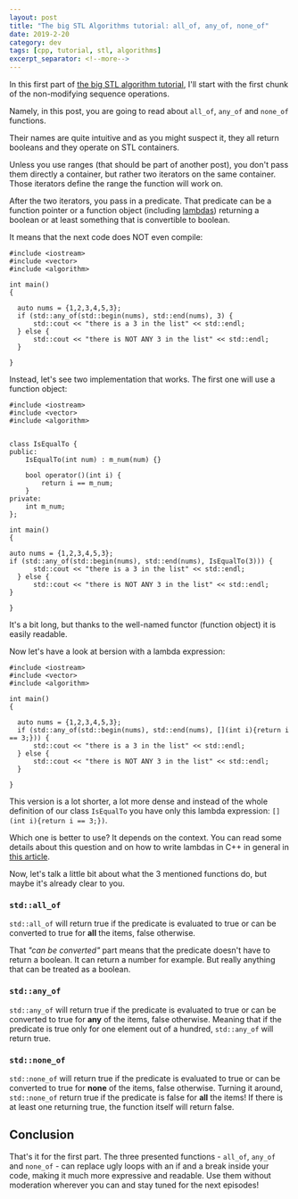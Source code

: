 ```yaml
---
layout: post
title: "The big STL Algorithms tutorial: all_of, any_of, none_of"
date: 2019-2-20
category: dev
tags: [cpp, tutorial, stl, algorithms]
excerpt_separator: <!--more-->
---
```

In this first part of [the big STL algorithm tutorial](http://sandordargo.com/blog/2019/01/30/stl-algos-intro), I'll start with the first chunk of the non-modifying sequence operations.
<!--more-->

Namely, in this post, you are going to read about `all_of`, `any_of` and `none_of` functions.

Their names are quite intuitive and as you might suspect it, they all return booleans and they operate on STL containers.

Unless you use ranges (that should be part of another post), you don't pass them directly a container, but rather two iterators on the same container. Those iterators define the range the function will work on.

After the two iterators, you pass in a predicate. That predicate can be a function pointer or a function object (including [lambdas](http://sandordargo.com/blog/2018/12/19/c++-lambda-expressions)) returning a boolean or at least something that is convertible to boolean.

It means that the next code does NOT even compile:

```
#include <iostream>
#include <vector>
#include <algorithm>

int main()
{

  auto nums = {1,2,3,4,5,3};
  if (std::any_of(std::begin(nums), std::end(nums), 3) {
      std::cout << "there is a 3 in the list" << std::endl;
  } else {
      std::cout << "there is NOT ANY 3 in the list" << std::endl;
  }
    
}

```

Instead, let's see two implementation that works. The first one will use a function object:

```
#include <iostream>
#include <vector>
#include <algorithm>


class IsEqualTo {
public:
    IsEqualTo(int num) : m_num(num) {}
    
    bool operator()(int i) {
        return i == m_num;
    }
private:
    int m_num;
};

int main()
{

auto nums = {1,2,3,4,5,3};
if (std::any_of(std::begin(nums), std::end(nums), IsEqualTo(3))) {
      std::cout << "there is a 3 in the list" << std::endl;
  } else {
      std::cout << "there is NOT ANY 3 in the list" << std::endl;
}
    
}
```

It's a bit long, but thanks to the well-named functor (function object) it is easily readable.

Now let's have a look at bersion with a lambda expression:

```
#include <iostream>
#include <vector>
#include <algorithm>

int main()
{

  auto nums = {1,2,3,4,5,3};
  if (std::any_of(std::begin(nums), std::end(nums), [](int i){return i == 3;})) {
      std::cout << "there is a 3 in the list" << std::endl;
  } else {
      std::cout << "there is NOT ANY 3 in the list" << std::endl;
  }
    
}

```

This version is a lot shorter, a lot more dense and instead of the whole definition of our class `IsEqualTo` you have only this lambda expression: `[](int i){return i == 3;})`.

Which one is better to use? It depends on the context. You can read some details about this question and on how to write lambdas in C++ in general in [this article](http://sandordargo.com/blog/2018/12/19/c++-lambda-expressions).

Now, let's talk a little bit about what the 3 mentioned functions do, but maybe it's already clear to you.

### `std::all_of`

`std::all_of` will return true if the predicate is evaluated to true or can be converted to true for __all__ the items, false otherwise.

That _"can be converted"_ part means that the predicate doesn't have to return a boolean. It can return a number for example. But really anything that can be treated as a boolean.


### `std::any_of`

`std::any_of` will return true if the predicate is evaluated to true or can be converted to true for __any__ of the items, false otherwise. Meaning that if the predicate is true only for one element out of a hundred, `std::any_of` will return true.

### `std::none_of`

`std::none_of` will return true if the predicate is evaluated to true or can be converted to true for __none__ of the items, false otherwise. Turning it around, `std::none_of` return true if the predicate is false for __all__ the items! If there is at least one returning true, the function itself will return false.

## Conclusion

That's it for the first part. The three presented functions - `all_of`, `any_of` and `none_of` - can replace ugly loops with an if and a break inside your code, making it much more expressive and readable. Use them without moderation wherever you can and stay tuned for the next episodes!